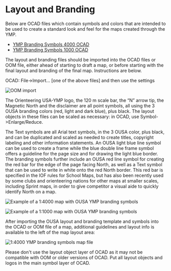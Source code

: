 # Layout and Branding

Below are OCAD files which contain symbols and colors that are intended to be used to create a standard look and feel for the maps created through the YMP. 

* [YMP Branding Symbols 4000 OCAD](https://drive.google.com/a/orienteeringusa.org/file/d/1VGH3_WX1hjUsKxOn6tj9fQQhIUmqv-6b/view?usp=sharing)
* [YMP Branding Symbols 1000 OCAD](https://drive.google.com/open?id=1MgpbaBSncwuBwGSsucwK2sYQ-gvajoCj)

The layout and branding files should be imported into the OCAD files or OOM file, either ahead of starting to draft a map, or before starting with the final layout and branding of the final map. Instructions are below. 

OCAD: File-&gt;Import… \[one of the above files\] and then use the settings

![OOM import](https://lh6.googleusercontent.com/wnIHaIqiUXcCtr7KNIZ9h3JU94q7vUvvkqm8lkZ15MH4FBQ5EAVoOk7CHu0B2SF5TNXx-6FyxKq6YQfDUOeu_Kmltb14-vyl1hUw9a_DriaPDZqwJ8WTAwqjLaHygkdvogi8P33N)

The Orienteering USA-YMP logo, the 120 m scale bar, the “N” arrow tip, the Magnetic North and the disclaimer are all point symbols, all using the 3 OUSA branding colors \(red, light and dark blue\), plus black. The layout objects in these files can be scaled as necessary: in OCAD, use Symbol-&gt;Enlarge/Reduce.

The Text symbols are all Arial text symbols, in the 3 OUSA color, plus black, and can be duplicated and scaled as needed to create titles, copyright labeling and other information statements. An OUSA light blue line symbol can be used to create a frame while the blue double line frame symbol offers a guideline for the page size and for drawing the light blue border. The branding symbols further include an OUSA red line symbol for creating the red bar for the edge of the page facing North, as well as a Text symbol that can be used to write in white onto the red North border. This red bar is specified in the IOF rules for School Maps, but has also been recently used by some clubs and orienteering nations for other maps at smaller scales, including Sprint maps, in order to give competitor a visual aide to quickly identify North on a map.  


![Example of a 1:4000 map with OUSA YMP branding symbols](https://lh3.googleusercontent.com/cm9ue_NZcZ_GZA3UxZcgnJ8SP1FHk14pW2chg2J6TYSb_7lJ6QoIAQ4UmSwpym-XggkAjlhBpdod4abtGMJvS4dO_EpQ5uft9J9KkADm_em1mtlh1BO3DIEus5_BynISnc_KKttL)

![Example of a 1:1000 map with OUSA YMP branding symbols](https://lh4.googleusercontent.com/td-XX3wAUzZHLRWzDQFN75na7XKBnpvJhRa3WdI0HIdNo_QjHs-gwDd4Vq8pidYWvaH2UDDYQwYbkhEM45EkURQYtNXqXlR0TR0s2PqYhxv0frd8u8vFVOpsDHsmzqOr4keAnFAc)

After importing the OUSA layout and branding template and symbols into the OCAD or OOM file of a map, additional guidelines and layout info is available to the left of the map layout area:

![1:4000 YMP branding symbols map file](https://lh4.googleusercontent.com/fXwvpi0bPBmzH8Hdy4pmOPvmatGPyn8qXpgsJbBhochTc3KUMVNBwOGEl4n2MvSYMwVOfjvwiNpsy-z7jipSMAtyhZ6m6SuidCUOnS7x9lqQzYFFXz3rZBFAhySNS4FfPQR8mDCL)

Please don't use the layout object layer of OCAD as it may not be compatible with OOM or older versions of OCAD. Put all layout objects and logos in the main symbol layer of OCAD.

